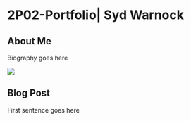 # 2P02-Portfolio| Syd Warnock

## About Me

Biography goes here

![](Lynx_kitten.jpg)

## Blog Post

First sentence goes here

